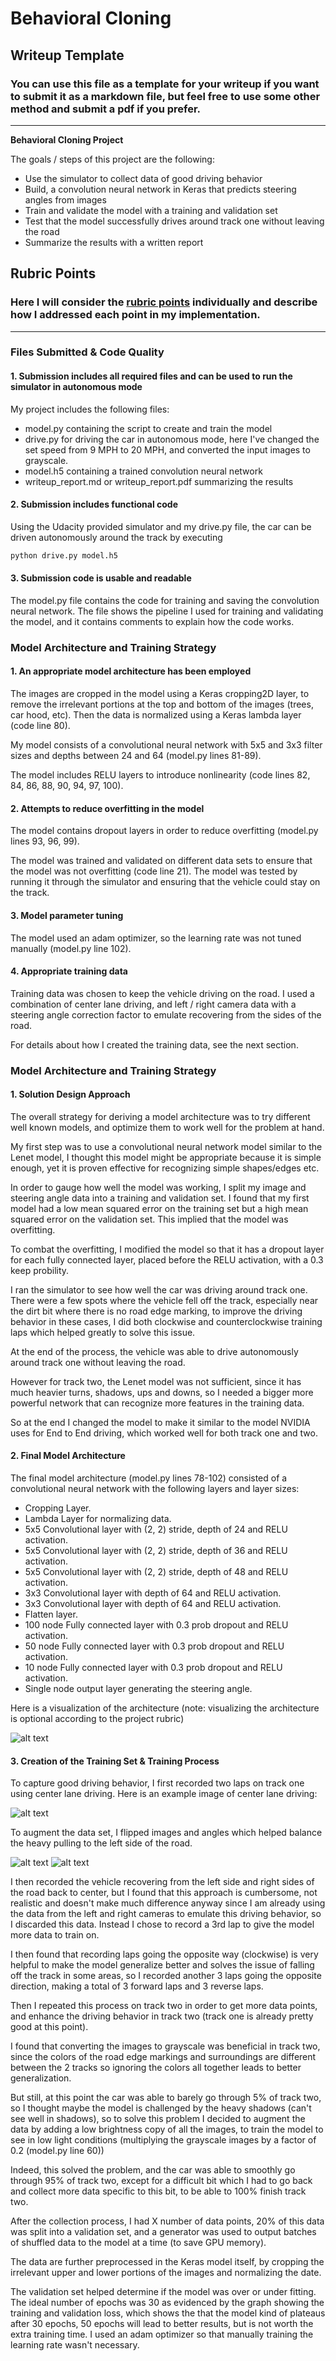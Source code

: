 # **Behavioral Cloning** 

## Writeup Template

### You can use this file as a template for your writeup if you want to submit it as a markdown file, but feel free to use some other method and submit a pdf if you prefer.

---

**Behavioral Cloning Project**

The goals / steps of this project are the following:
* Use the simulator to collect data of good driving behavior
* Build, a convolution neural network in Keras that predicts steering angles from images
* Train and validate the model with a training and validation set
* Test that the model successfully drives around track one without leaving the road
* Summarize the results with a written report


[//]: # (Image References)

[image1]: ./examples/placeholder.png "Model Visualization"
[image2]: ./examples/placeholder.png "Grayscaling"
[image3]: ./examples/placeholder_small.png "Recovery Image"
[image4]: ./examples/placeholder_small.png "Recovery Image"
[image5]: ./examples/placeholder_small.png "Recovery Image"
[image6]: ./examples/placeholder_small.png "Normal Image"
[image7]: ./examples/placeholder_small.png "Flipped Image"

## Rubric Points
### Here I will consider the [rubric points](https://review.udacity.com/#!/rubrics/432/view) individually and describe how I addressed each point in my implementation.  

---
### Files Submitted & Code Quality

#### 1. Submission includes all required files and can be used to run the simulator in autonomous mode

My project includes the following files:
* model.py containing the script to create and train the model
* drive.py for driving the car in autonomous mode, here I've changed the set speed from 9 MPH to 20 MPH, and converted the input images to grayscale.
* model.h5 containing a trained convolution neural network 
* writeup_report.md or writeup_report.pdf summarizing the results

#### 2. Submission includes functional code
Using the Udacity provided simulator and my drive.py file, the car can be driven autonomously around the track by executing 
```sh
python drive.py model.h5
```

#### 3. Submission code is usable and readable

The model.py file contains the code for training and saving the convolution neural network. The file shows the pipeline I used for training and validating the model, and it contains comments to explain how the code works.

### Model Architecture and Training Strategy

#### 1. An appropriate model architecture has been employed

The images are cropped in the model using a Keras cropping2D layer, to remove the irrelevant portions at the top and bottom of the images (trees, car hood, etc). Then the data is normalized using a Keras lambda layer (code line 80).

My model consists of a convolutional neural network with 5x5 and 3x3 filter sizes and depths between 24 and 64 (model.py lines 81-89).

The model includes RELU layers to introduce nonlinearity (code lines 82, 84, 86, 88, 90, 94, 97, 100).

#### 2. Attempts to reduce overfitting in the model

The model contains dropout layers in order to reduce overfitting (model.py lines 93, 96, 99). 

The model was trained and validated on different data sets to ensure that the model was not overfitting (code line 21). The model was tested by running it through the simulator and ensuring that the vehicle could stay on the track.

#### 3. Model parameter tuning

The model used an adam optimizer, so the learning rate was not tuned manually (model.py line 102).

#### 4. Appropriate training data

Training data was chosen to keep the vehicle driving on the road. I used a combination of center lane driving, and left / right camera data with a steering angle correction factor to emulate recovering from the sides of the road.

For details about how I created the training data, see the next section. 

### Model Architecture and Training Strategy

#### 1. Solution Design Approach

The overall strategy for deriving a model architecture was to try different well known models, and optimize them to work well for the problem at hand.

My first step was to use a convolutional neural network model similar to the Lenet model, I thought this model might be appropriate because it is simple enough, yet it is proven effective for recognizing simple shapes/edges etc.

In order to gauge how well the model was working, I split my image and steering angle data into a training and validation set. I found that my first model had a low mean squared error on the training set but a high mean squared error on the validation set. This implied that the model was overfitting. 

To combat the overfitting, I modified the model so that it has a dropout layer for each fully connected layer, placed before the RELU activation, with a 0.3 keep probility.

I ran the simulator to see how well the car was driving around track one. There were a few spots where the vehicle fell off the track, especially near the dirt bit where there is no road edge marking, to improve the driving behavior in these cases, I did both clockwise and counterclockwise training laps which helped greatly to solve this issue.

At the end of the process, the vehicle was able to drive autonomously around track one without leaving the road.

However for track two, the Lenet model was not sufficient, since it has much heavier turns, shadows, ups and downs, so I needed a bigger more powerful network that can recognize more features in the training data.

So at the end I changed the model to make it similar to the model NVIDIA uses for End to End driving, which worked well for both track one and two.

#### 2. Final Model Architecture

The final model architecture (model.py lines 78-102) consisted of a convolutional neural network with the following layers and layer sizes:

* Cropping Layer.
* Lambda Layer for normalizing data.
* 5x5 Convolutional layer with (2, 2) stride, depth of 24 and RELU activation.
* 5x5 Convolutional layer with (2, 2) stride, depth of 36 and RELU activation.
* 5x5 Convolutional layer with (2, 2) stride, depth of 48 and RELU activation.
* 3x3 Convolutional layer with depth of 64 and RELU activation.
* 3x3 Convolutional layer with depth of 64 and RELU activation.
* Flatten layer.
* 100 node Fully connected layer with 0.3 prob dropout and RELU activation.
* 50 node Fully connected layer with 0.3 prob dropout and RELU activation.
* 10 node Fully connected layer with 0.3 prob dropout and RELU activation.
* Single node output layer generating the steering angle.

Here is a visualization of the architecture (note: visualizing the architecture is optional according to the project rubric)

![alt text][image1]

#### 3. Creation of the Training Set & Training Process

To capture good driving behavior, I first recorded two laps on track one using center lane driving. Here is an example image of center lane driving:

![alt text][image2]

To augment the data set, I flipped images and angles which helped balance the heavy pulling to the left side of the road.

![alt text][image6]
![alt text][image7]

I then recorded the vehicle recovering from the left side and right sides of the road back to center, but I found that this approach is cumbersome, not realistic and doesn't make much difference anyway since I am already using the data from the left and right cameras to emulate this driving behavior, so I discarded this data. Instead I chose to record a 3rd lap to give the model more data to train on.

I then found that recording laps going the opposite way (clockwise) is very helpful to make the model generalize better and solves the issue of falling off the track in some areas, so I recorded another 3 laps going the opposite direction, making a total of 3 forward laps and 3 reverse laps.

Then I repeated this process on track two in order to get more data points, and enhance the driving behavior in track two (track one is already pretty good at this point).

I found that converting the images to grayscale was beneficial in track two, since the colors of the road edge markings and surroundings are different between the 2 tracks so ignoring the colors all together leads to better generalization.

But still, at this point the car was able to barely go through 5% of track two, so I thought maybe the model is challenged by the heavy shadows (can't see well in shadows), so to solve this problem I decided to augment the data by adding a low brightness copy of all the images, to train the model to see in low light conditions (multiplying the grayscale images by a factor of 0.2 (model.py line 60))

Indeed, this solved the problem, and the car was able to smoothly go through 95% of track two, except for a difficult bit which I had to go back and collect more data specific to this bit, to be able to 100% finish track two.

After the collection process, I had X number of data points, 20% of this data was split into a validation set, and a generator was used to output batches of shuffled data to the model at a time (to save GPU memory).

The data are further preprocessed in the Keras model itself, by cropping the irrelevant upper and lower portions of the images and normalizing the date.

The validation set helped determine if the model was over or under fitting. The ideal number of epochs was 30 as evidenced by the graph showing the training and validation loss, which shows the that the model kind of plateaus after 30 epochs, 50 epochs will lead to better results, but is not worth the extra training time. I used an adam optimizer so that manually training the learning rate wasn't necessary.
